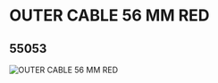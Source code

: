 # OUTER CABLE 56 MM RED
## 55053
![OUTER CABLE 56 MM RED](https://lc-www-live-s.legocdn.com/media/bricks/5/2/4287970.jpg)